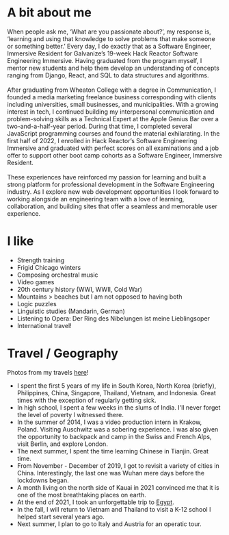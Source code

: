 
# A bit about me

When people ask me, ‘What are you passionate about?’, my response is, ‘learning and using that knowledge to solve problems that make someone or something better.’ Every day, I do exactly that as a Software Engineer, Immersive Resident for Galvanize’s 19-week Hack Reactor Software Engineering Immersive. Having graduated from the program myself, I mentor new students and help them develop an understanding of concepts ranging from Django, React, and SQL to data structures and algorithms.
<br/>
<br/>
After graduating from Wheaton College with a degree in Communication, I founded a media marketing freelance business corresponding with clients including universities, small businesses, and municipalities. With a growing interest in tech, I continued building my interpersonal communication and problem-solving skills as a Technical Expert at the Apple Genius Bar over a two-and-a-half-year period. During that time, I completed several JavaScript programming courses and found the material exhilarating. In the first half of 2022, I enrolled in Hack Reactor’s Software Engineering Immersive and graduated with perfect scores on all examinations and a job offer to support other boot camp cohorts as a Software Engineer, Immersive Resident.
<br/>
<br/>
These experiences have reinforced my passion for learning and built a strong platform for professional development in the Software Engineering industry. As I explore new web development opportunities I look forward to working alongside an engineering team with a love of learning, collaboration, and building sites that offer a seamless and memorable user experience.

# I like

- Strength training
- Frigid Chicago winters
- Composing orchestral music
- Video games
- 20th century history (WWI, WWII, Cold War)
- Mountains > beaches but I am not opposed to having both
- Logic puzzles
- Linguistic studies (Mandarin, German)
- Listening to Opera: Der Ring des Nibelungen ist meine Lieblingsoper
- International travel!

# Travel / Geography

Photos from my travels [here](https://photos.app.goo.gl/Q1XL2w69a4iJ41SR8)!

- I spent the first 5 years of my life in South Korea, North Korea (briefly), Philippines, China, Singapore, Thailand, Vietnam, and Indonesia. Great times with the exception of regularly getting sick.
- In high school, I spent a few weeks in the slums of India. I'll never forget the level of poverty I witnessed there.
- In the summer of 2014, I was a video production intern in Krakow, Poland. Visiting Auschwitz was a sobering experience. I was also given the opportunity to backpack and camp in the Swiss and French Alps, visit Berlin, and explore London.
- The next summer, I spent the time learning Chinese in Tianjin. Great time.
- From November - December of 2019, I got to revisit a variety of cities in China. Interestingly, the last one was Wuhan mere days before the lockdowns began.
- A month living on the north side of Kauai in 2021 convinced me that it is one of the most breathtaking places on earth.
- At the end of 2021, I took an unforgettable trip to [Egypt](https://youtu.be/jw5NMPWivjc).
- In the fall, I will return to Vietnam and Thailand to visit a K-12 school I helped start several years ago.
- Next summer, I plan to go to Italy and Austria for an operatic tour.
